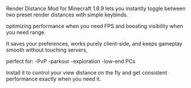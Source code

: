 Render Distance Mod for Minecraft 1.8.9 lets you instantly toggle between two preset render distances with simple keybinds.

optimizing performance when you need FPS and boosting visibility when you need range.

It saves your preferences, works purely client-side, and keeps gameplay smooth without touching servers,

perfect for:
-PvP
-parkour
-exploration
-low-end PCs

Install it to control your view distance on the fly and get consistent performance exactly when you need it.
